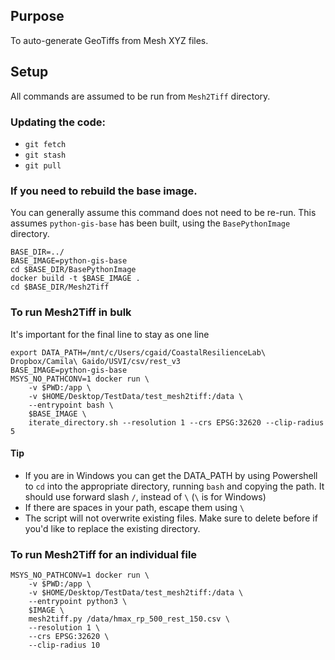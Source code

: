 ## Purpose
To auto-generate GeoTiffs from Mesh XYZ files.

## Setup
All commands are assumed to be run from `Mesh2Tiff` directory.

### Updating the code:
- `git fetch`
- `git stash`
- `git pull`

### If you need to rebuild the base image.

You can generally assume this command does not need to be re-run.  This assumes `python-gis-base` has been built, using the `BasePythonImage` directory.
```
BASE_DIR=../
BASE_IMAGE=python-gis-base
cd $BASE_DIR/BasePythonImage
docker build -t $BASE_IMAGE .
cd $BASE_DIR/Mesh2Tiff
```

### To run Mesh2Tiff in bulk
It's important for the final line to stay as one line
```
export DATA_PATH=/mnt/c/Users/cgaid/CoastalResilienceLab\ Dropbox/Camila\ Gaido/USVI/csv/rest_v3
BASE_IMAGE=python-gis-base
MSYS_NO_PATHCONV=1 docker run \
    -v $PWD:/app \
    -v $HOME/Desktop/TestData/test_mesh2tiff:/data \
    --entrypoint bash \
    $BASE_IMAGE \
    iterate_directory.sh --resolution 1 --crs EPSG:32620 --clip-radius 5
```

#### Tip
- If you are in Windows you can get the DATA_PATH by using Powershell to `cd` into the appropriate directory, running `bash` and copying the path.  It should use forward slash `/`, instead of `\` (`\` is for Windows)
- If there are spaces in your path, escape them using `\ `
- The script will not overwrite existing files.  Make sure to delete before if you'd like to replace the existing directory.

### To run Mesh2Tiff for an individual file
```
MSYS_NO_PATHCONV=1 docker run \
    -v $PWD:/app \
    -v $HOME/Desktop/TestData/test_mesh2tiff:/data \
    --entrypoint python3 \
    $IMAGE \
    mesh2tiff.py /data/hmax_rp_500_rest_150.csv \
    --resolution 1 \
    --crs EPSG:32620 \
    --clip-radius 10
```